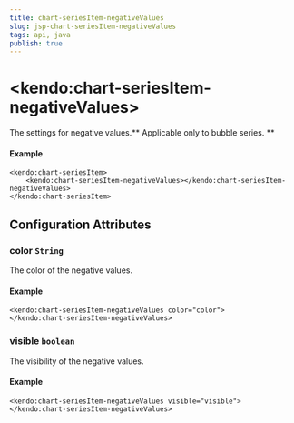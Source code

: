 ```yaml
---
title: chart-seriesItem-negativeValues
slug: jsp-chart-seriesItem-negativeValues
tags: api, java
publish: true
---
```


# \<kendo:chart-seriesItem-negativeValues\>

The settings for negative values.** Applicable only to bubble series. **

#### Example
    <kendo:chart-seriesItem>
        <kendo:chart-seriesItem-negativeValues></kendo:chart-seriesItem-negativeValues>
    </kendo:chart-seriesItem>

## Configuration Attributes

### color `String`

The color of the negative values.

#### Example
    <kendo:chart-seriesItem-negativeValues color="color">
    </kendo:chart-seriesItem-negativeValues>

### visible `boolean`

The visibility of the negative values.

#### Example
    <kendo:chart-seriesItem-negativeValues visible="visible">
    </kendo:chart-seriesItem-negativeValues>

